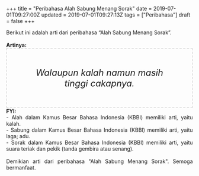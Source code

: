 +++
title = "Peribahasa Alah Sabung Menang Sorak"
date = 2019-07-01T09:27:00Z
updated = 2019-07-01T09:27:13Z
tags = ["Peribahasa"]
draft = false
+++

<div dir="ltr" style="text-align: left;" trbidi="on"><div style="text-align: justify;">Berikut ini adalah arti dari peribahasa “Alah Sabung Menang Sorak”.</div><br /><div style="text-align: justify;"><b>Artinya:</b></div><div style="border: 2px dashed #ddd; font-size: 24px; height: auto; margin: 0 auto; padding: 50px; text-align: center; width: auto;"><i>Walaupun kalah namun masih tinggi cakapnya.</i></div><div style="text-align: justify;"><b>FYI:</b><br />- Alah dalam Kamus Besar Bahasa Indonesia (KBBI) memiliki arti, yaitu kalah.<br />- Sabung dalam Kamus Besar Bahasa Indonesia (KBBI) memiliki arti, yaitu laga; adu.<br />- Sorak dalam Kamus Besar Bahasa Indonesia (KBBI) memiliki arti, yaitu suara teriak dan pekik (tanda gembira atau senang).<br /><br /></div><div style="text-align: justify;">Demikian arti dari peribahasa "Alah Sabung Menang Sorak". Semoga bermanfaat.</div></div>
